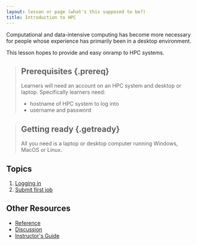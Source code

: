 ```yaml
---
layout: lesson or page (what's this supposed to be?)
title: Introduction to HPC
---
```


Computational and data-intensive computing has become more necessary
for people whose experience has primarily been in a desktop environment.

This lesson hopes to provide and easy onramp to HPC systems.

> ## Prerequisites {.prereq}
>
> Learners will need an account on an HPC system and desktop or laptop.
> Specifically learners need:
>
> * hostname of HPC system to log into
> * username and password
> 

> ## Getting ready {.getready}
> All you need is a laptop or desktop computer running Windows, MacOS or Linux.
>

## Topics

1.  [Logging in](01-logging_in.html)
2.  [Submit first job](02-submit_first_job.html)

## Other Resources

*   [Reference](reference.html)
*   [Discussion](discussion.html)
*   [Instructor's Guide](instructors.html)
